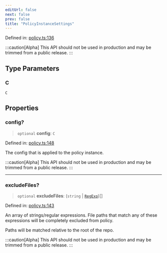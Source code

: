 ```yaml
---
editUrl: false
next: false
prev: false
title: "PolicyInstanceSettings"
---
```


Defined in: [policy.ts:136](https://github.com/tylerbutler/tools-monorepo/blob/main/packages/repopo/src/policy.ts#L136)

:::caution[Alpha]
This API should not be used in production and may be trimmed from a public release.
:::

## Type Parameters

### C

`C`

## Properties

### config?

> `optional` **config**: `C`

Defined in: [policy.ts:148](https://github.com/tylerbutler/tools-monorepo/blob/main/packages/repopo/src/policy.ts#L148)

The config that is applied to the policy instance.

:::caution[Alpha]
This API should not be used in production and may be trimmed from a public release.
:::

***

### excludeFiles?

> `optional` **excludeFiles**: (`string` \| [`RegExp`](https://developer.mozilla.org/docs/Web/JavaScript/Reference/Global_Objects/RegExp))[]

Defined in: [policy.ts:143](https://github.com/tylerbutler/tools-monorepo/blob/main/packages/repopo/src/policy.ts#L143)

An array of strings/regular expressions. File paths that match any of these expressions will be completely excluded
from policy.

Paths will be matched relative to the root of the repo.

:::caution[Alpha]
This API should not be used in production and may be trimmed from a public release.
:::
